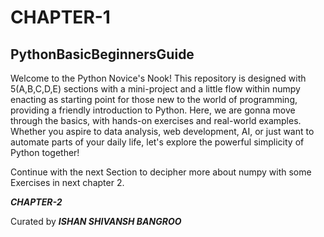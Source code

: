 # CHAPTER-1 

## PythonBasicBeginnersGuide
Welcome to the Python Novice's Nook! This repository is designed with 5(A,B,C,D,E) sections with a mini-project and a little flow within numpy enacting as starting point for those new to the world of programming, providing a friendly introduction to Python. Here, we are gonna move through the basics, with hands-on exercises and real-world examples. Whether you aspire to data analysis, web development, AI, or just want to automate parts of your daily life, let's explore the powerful simplicity of Python together!

Continue with the next Section to decipher more about numpy with some Exercises in next chapter 2.

***CHAPTER-2***

Curated by ***ISHAN SHIVANSH BANGROO***
